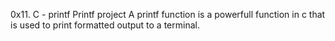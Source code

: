0x11. C - printf
Printf project
A printf function is a powerfull function in c that is used to print formatted output to a terminal.
